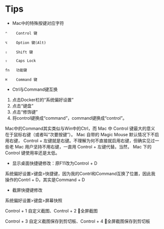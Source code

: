 Tips
===

- Mac中的特殊按键对应字符

```
⌃    Control 键

⌥    Option 键(Alt)

⇧    Shift 键

⇪    Caps Lock

fn   功能键

⌘    Command 键
```

- Ctrl与Command键互换

1. 点击Docker栏的“系统偏好设置”
2. 点击“键盘”
3. 点击“修饰键”
4. 将control键换成“command”，command键换成“control”。

Mac中的Command其实类似与Win中的Ctrl，而 Mac 中 Control 键最大的意义在于鼠标右键（或者叫“次要按键”）。 Mac 自带的 Magic Mouse 默认情况下不启用右键， Control + 左键就是右键。不理解为何不直接就启用右键，但确实见过一些老 Mac 用户坚持不用右键，一直用 Control + 左键代替。当然， Mac 下的 Control 键使用率还是太低。

- 显示桌面快捷键修改：原F11改为Control + D

系统偏好设置>键盘>快捷键，因为我的Contrl和Command互换了位置，因此我操作的Contrl + D，其实是Command + D

- 截屏快捷键修改

系统偏好设置>键盘>屏幕快照

Control + 1 自定义截图、Control + 2 全屏截图

Control + 3 自定义截图保存到剪切板、Control + 4 全屏截图保存到剪切板
